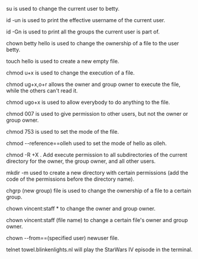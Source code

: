 su is used to change the current user to betty.

id -un is used to print the effective username of the current user.

id -Gn is used to print all the groups the current user is part of.

chown betty hello is used to change the ownership of a file to the user betty.

touch hello is used to create a new empty file.

chmod u+x is used to change the execution of a file.

chmod ug+x,o+r allows the owner and group owner to execute the file, while the others can't read it.

chmod ugo+x is used to allow everybody to do anything to the file.

chmod 007 is used to give permission to other users, but not the owner or group owner.

chmod 753 is used to set the mode of the file.

chmod --reference==olleh used to set the mode of hello as olleh.

chmod -R +X .  Add execute permission to all subdirectories of the current directory for the owner, the group owner, and all other users.

mkdir -m used to create a new directory with certain permissions (add the code of the permissions before the directory name).

chgrp (new group) file is used to change the ownership of a file to a certain group.

chown vincent:staff * to change the owner and group owner.

chown vincent:staff (file name) to change a certain file's owner and group owner.

chown --from==(specified user) newuser file.

telnet towel.blinkenlights.nl will play the StarWars IV episode in the terminal.
